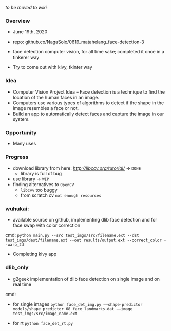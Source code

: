 *to be moved to wiki*

### Overview
- June 19th, 2020
- repo: github.co/NagaSolo/0619_matahelang_face-detection-3
- face detection computer vision, for all time sake; completed it once in a tinkerer way

- Try to come out with kivy, tkinter way

### Idea
- Computer Vision Project Idea – Face detection is a technique to find the location of the human faces in an image. 
- Computers use various types of algorithms to detect if the shape in the image resembles a face or not. 
- Build an app to automatically detect faces and capture the image in our system.

### Opportunity
- Many uses

### Progress
- download library from here: *http://libccv.org/tutorial/* -> `DONE`
    - library is full of bug
- use library -> `WIP`
- finding alternatives to `OpenCV`
    - `libcvv` too buggy
    - from scratch cv `not enough resources`

### wuhukai:
- available source on github, implementing dlib face detection and for face swap with color correction

cmd:
`python main.py --src test_imgs/src/filename.ext --dst test_imgs/dest/filename.ext --out results/output.ext --correct_color --warp_2d`

- Completing kivy app

### dlib_only
- g2geek implementation of dlib face detection on single image and on real time

cmd:
- for single images
`python face_det_img.py ––shape-predictor models/shape_predictor_68_face_landmarks.dat ––image test_imgs/src/image_name.ext`

- for rt
`python face_det_rt.py`